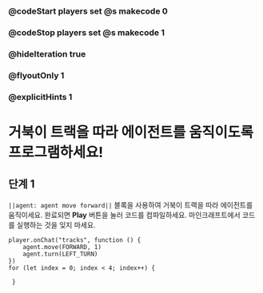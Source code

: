 ### @codeStart players set @s makecode 0
### @codeStop players set @s makecode 1

### @hideIteration true 
### @flyoutOnly 1
### @explicitHints 1


# 거북이 트랙을 따라 에이전트를 움직이도록 프로그램하세요!

## 단계 1
``||agent: agent move forward||`` 블록을 사용하여 거북이 트랙을 따라 에이전트를 움직이세요. 완료되면 **Play** 버튼을 눌러 코드를 컴파일하세요. 마인크래프트에서 코드를 실행하는 것을 잊지 마세요.

```ghost
player.onChat("tracks", function () {
    agent.move(FORWARD, 1)
    agent.turn(LEFT_TURN)
})
for (let index = 0; index < 4; index++) {
    	
 }
```